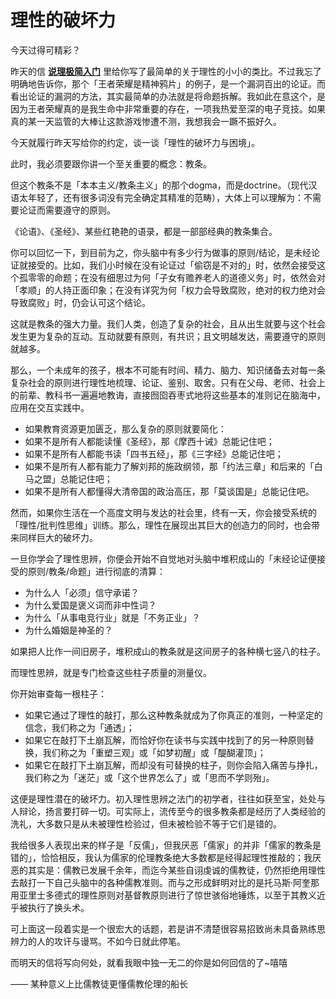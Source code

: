 # 理性的破坏力

今天过得可精彩？

昨天的信 [**说理极简入门**](%E8%AF%B4%E7%90%86%E6%9E%81%E7%AE%80%E5%85%A5%E9%97%A8%200451c0f878ec443994df779182456d3e.md) 里给你写了最简单的关于理性的小小的类比。不过我忘了明确地告诉你，那个「王者荣耀是精神鸦片」的例子，是一个漏洞百出的论证。而看出论证的漏洞的方法，其实最简单的办法就是将命题拆解。我如此在意这个，是因为王者荣耀真的是我生命中非常重要的存在，一项我热爱至深的电子竞技。如果真的某一天监管的大棒让这款游戏惨遭不测，我想我会一蹶不振好久。

今天就履行昨天写给你的约定，谈一谈「理性的破坏力与困境」。

此时，我必须要跟你讲一个至关重要的概念：教条。

但这个教条不是「本本主义/教条主义」的那个dogma，而是doctrine。（现代汉语太年轻了，还有很多词没有完全确定其精准的范畴），大体上可以理解为：不需要论证而需要遵守的原则。

《论语》、《圣经》、某些红艳艳的语录，都是一部部经典的教条集合。

你可以回忆一下，到目前为之，你头脑中有多少行为做事的原则/结论，是未经论证就接受的。比如，我们小时候在没有论证过「偷窃是不对的」时，依然会接受这个孤零零的命题；在没有细思过为何「子女有赡养老人的道德义务」时，依然会对「孝顺」的人持正面印象；在没有详究为何「权力会导致腐败，绝对的权力绝对会导致腐败」时，仍会认可这个结论。

这就是教条的强大力量。我们人类，创造了复杂的社会，且从出生就要与这个社会发生更为复杂的互动。互动就要有原则，有共识；且文明越发达，需要遵守的原则就越多。

那么，一个未成年的孩子，根本不可能有时间、精力、脑力、知识储备去对每一条复杂社会的原则进行理性地梳理、论证、鉴别、取舍。只有在父母、老师、社会上的前辈、教科书一遍遍地教诲，直接囫囵吞枣式地将这些基本的准则记在脑海中，应用在交互实践中。

- 如果教育资源更加匮乏，那么复杂的原则就要简化：
- 如果不是所有人都能读懂《圣经》，那《摩西十诫》总能记住吧；
- 如果不是所有人都能书读「四书五经」，那《三字经》总能记住吧；
- 如果不是所有人都有能力了解刘邦的施政纲领，那「约法三章」和后来的「白马之盟」总能记住吧；
- 如果不是所有人都懂得大清帝国的政治高压，那「莫谈国是」总能记住吧。

然而，如果你生活在一个高度文明与发达的社会里，终有一天，你会接受系统的「理性/批判性思维」训练。那么，理性在展现出其巨大的创造力的同时，也会带来同样巨大的破坏力。

一旦你学会了理性思辨，你便会开始不自觉地对头脑中堆积成山的「未经论证便接受的原则/教条/命题」进行彻底的清算：

- 为什么人「必须」信守承诺？
- 为什么爱国是褒义词而非中性词？
- 为什么「从事电竞行业」就是「不务正业」？
- 为什么婚姻是神圣的？

如果把人比作一间旧房子，堆积成山的教条就是这间房子的各种横七竖八的柱子。

而理性思辨，就是专门检查这些柱子质量的测量仪。

你开始审查每一根柱子：

- 如果它通过了理性的敲打，那么这种教条就成为了你真正的准则，一种坚定的信念，我们称之为「通透」；
- 如果它在敲打下土崩瓦解，而恰好你在读书与实践中找到了的另一种原则替换，我们称之为「重塑三观」或「如梦初醒」或「醍醐灌顶」；
- 如果它在敲打下土崩瓦解，而却没有可替换的柱子，则你会陷入痛苦与挣扎，我们称之为「迷茫」或「这个世界怎么了」或「思而不学则殆」。

这便是理性潜在的破坏力。初入理性思辨之法门的初学者，往往如获至宝，处处与人辩论，扬言要打碎一切。可实际上，流传至今的很多教条都是经历了人类经验的洗礼，大多数只是从未被理性检验过，但未被检验不等于它们是错的。

我给很多人表现出来的样子是「反儒」，但我厌恶「儒家」的并非「儒家的教条是错的」，恰恰相反，我认为儒家的伦理教条绝大多数都是经得起理性推敲的；我厌恶的其实是：儒教已发展千余年，而迄今某些自诩虔诚的儒教徒，仍然拒绝用理性去敲打一下自己头脑中的各种儒教准则。而与之形成鲜明对比的是托马斯·阿奎那用亚里士多德式的理性原则对基督教原则进行了惊世骇俗地锤炼，以至于其教义近乎被执行了换头术。

可上面这一段着实是一个很宏大的话题，若是讲不清楚很容易招致尚未具备熟练思辨力的人的攻讦与谩骂。不如今日就此停笔。

而明天的信将写向何处，就看我眼中独一无二的你是如何回信的了~嘻嘻

—— 某种意义上比儒教徒更懂儒教伦理的船长